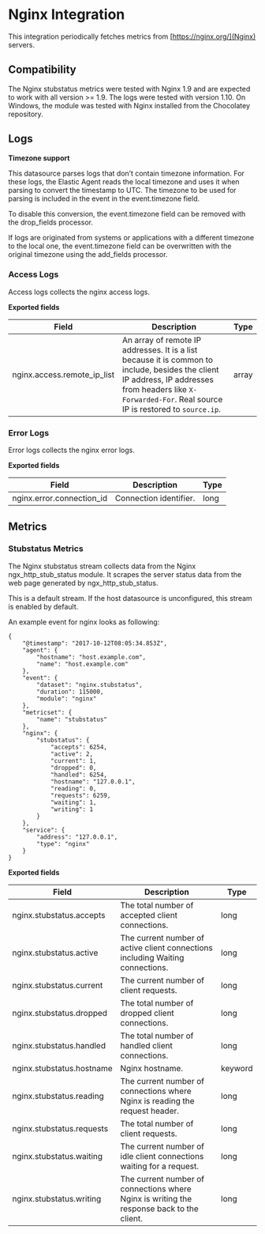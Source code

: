 # Nginx Integration

This integration periodically fetches metrics from [https://nginx.org/](Nginx) servers.


## Compatibility

The Nginx stubstatus metrics were tested with Nginx 1.9 and are expected to work with all version >= 1.9. The logs were tested with version 1.10. On Windows, the module was tested with Nginx installed from the Chocolatey repository.


## Logs


**Timezone support**

This datasource parses logs that don’t contain timezone information. For these logs, the Elastic Agent reads the local timezone and uses it when parsing to convert the timestamp to UTC. The timezone to be used for parsing is included in the event in the event.timezone field.

To disable this conversion, the event.timezone field can be removed with the drop_fields processor.

If logs are originated from systems or applications with a different timezone to the local one, the event.timezone field can be overwritten with the original timezone using the add_fields processor.

### Access Logs

Access logs collects the nginx access logs.

**Exported fields**

| Field | Description | Type |
|---|---|---|
| nginx.access.remote_ip_list | An array of remote IP addresses. It is a list because it is common to include, besides the client IP address, IP addresses from headers like `X-Forwarded-For`. Real source IP is restored to `source.ip`. | array |


### Error Logs

Error logs collects the nginx error logs.

**Exported fields**

| Field | Description | Type |
|---|---|---|
| nginx.error.connection_id | Connection identifier. | long |


## Metrics

### Stubstatus Metrics

The Nginx stubstatus stream collects data from the Nginx ngx_http_stub_status module. It scrapes the server status data from the web page generated by ngx_http_stub_status.

This is a default stream. If the host datasource is unconfigured, this stream is enabled by default.

An example event for nginx looks as following:

```$json
{
    "@timestamp": "2017-10-12T08:05:34.853Z",
    "agent": {
        "hostname": "host.example.com",
        "name": "host.example.com"
    },
    "event": {
        "dataset": "nginx.stubstatus",
        "duration": 115000,
        "module": "nginx"
    },
    "metricset": {
        "name": "stubstatus"
    },
    "nginx": {
        "stubstatus": {
            "accepts": 6254,
            "active": 2,
            "current": 1,
            "dropped": 0,
            "handled": 6254,
            "hostname": "127.0.0.1",
            "reading": 0,
            "requests": 6259,
            "waiting": 1,
            "writing": 1
        }
    },
    "service": {
        "address": "127.0.0.1",
        "type": "nginx"
    }
}
```

**Exported fields**

| Field | Description | Type |
|---|---|---|
| nginx.stubstatus.accepts | The total number of accepted client connections. | long |
| nginx.stubstatus.active | The current number of active client connections including Waiting connections. | long |
| nginx.stubstatus.current | The current number of client requests. | long |
| nginx.stubstatus.dropped | The total number of dropped client connections. | long |
| nginx.stubstatus.handled | The total number of handled client connections. | long |
| nginx.stubstatus.hostname | Nginx hostname. | keyword |
| nginx.stubstatus.reading | The current number of connections where Nginx is reading the request header. | long |
| nginx.stubstatus.requests | The total number of client requests. | long |
| nginx.stubstatus.waiting | The current number of idle client connections waiting for a request. | long |
| nginx.stubstatus.writing | The current number of connections where Nginx is writing the response back to the client. | long |

